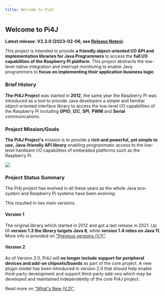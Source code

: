 ```yaml
---
title: Welcome to Pi4J
---
```


## Welcome to Pi4J

**Latest release: V2.3.0 (2023-02-06, see [Release Notes](/about/release-notes/)).**

This project is intended to provide **a friendly object-oriented I/O API and implementation libraries 
for Java Programmers** to access the **full I/O capabilities of the Raspberry Pi platform**. This project 
abstracts the low-level native integration and interrupt monitoring to enable Java programmers to 
**focus on implementing their application business logic**.

### Brief History

**The Pi4J Project** was started in **2012**, the same year the Raspberry Pi was introduced 
as a tool to provide Java developers a simple and familiar object-oriented interface library 
to access the low-level I/O capabilities of the Raspberry Pi including **GPIO**, **I2C**, 
**SPI**, **PWM** and **Serial** communications.

### Project Mission/Goals

**The Pi4J Project's** mission is to provide a **rich and powerful, yet simple to use, 
Java-friendly API library** enabling programmatic access to the low-level hardware I/O 
capabilities of embedded platforms such as the Raspberry Pi.

![](/assets/about/home/pi4j-overview.jpg)

### Project Status Summary

The Pi4j project has evolved in all these years as the whole Java eco-system and Raspberry Pi systems
have been evolving.

This resulted in two main versions.

#### Version 1

The original library which started in 2012 and got a last release in 2021. Up till **version 1.3 the
library targets Java 8**, while **version 1.4 relies on Java 11**. More info is provided on 
["Previous versions (V.1)"](/about/previous-version-v1/).

#### Version 2

As of Version 2.0, Pi4J will **no longer include support for peripheral devices and
add-on chipsets/boards** as part of the core project. A new plugin model has been introduced
in version 2.0 that should help enable third-party development and support third-party
add-ons which may be developed and maintained independently of the core Pi4J project.

Read more on ["What's New (V.2)"](/about/new-in-v2/).
